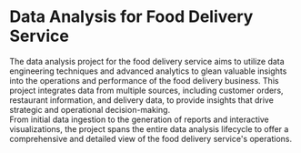 # Data Analysis for Food Delivery Service 


The data analysis project for the food delivery service aims to utilize data engineering techniques and advanced analytics to glean valuable insights into the operations and performance of the food delivery business. This project integrates data from multiple sources, including customer orders, restaurant information, and delivery data, to provide insights that drive strategic and operational decision-making.  
From initial data ingestion to the generation of reports and interactive visualizations, the project spans the entire data analysis lifecycle to offer a comprehensive and detailed view of the food delivery service's operations.
  
